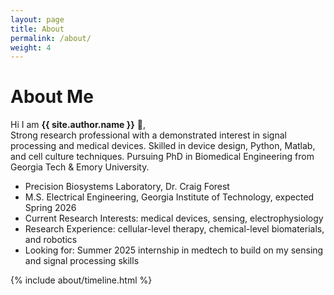 ```yaml
---
layout: page
title: About
permalink: /about/
weight: 4
---
```


# **About Me**

Hi I am **{{ site.author.name }}** :wave:,<br>
Strong research professional with a demonstrated interest in signal processing and medical devices. Skilled in device design, Python, Matlab, and cell culture techniques. Pursuing PhD in Biomedical Engineering from Georgia Tech & Emory University.

<div class="row">
    <ul>
        <li>Precision Biosystems Laboratory, Dr. Craig Forest</li>
        <li>M.S. Electrical Engineering, Georgia Institute of Technology, expected Spring 2026</li>
        <li>Current Research Interests: medical devices, sensing, electrophysiology</li>
        <li>Research Experience: cellular-level therapy, chemical-level biomaterials, and robotics</li>
        <li>Looking for: Summer 2025 internship in medtech to build on my sensing and signal processing skills</li>
    </ul>
</div>
<div class="row">
{% include about/timeline.html %}
</div>